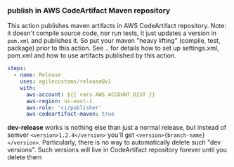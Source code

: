 ### publish in AWS CodeArtifact Maven repository

This action publishes maven artifacts in AWS CodeArtifact repository.
Note: it doesn't compile source code, nor run tests, it just updates a version in `pom.xml` and publishes it.
So put your maven "heavy lifting" (compile, test, package) prior to this action.
See .. for details how to set up settings.xml, pom.xml and how to use artifacts published by this action.
```yaml
steps:
  - name: Release
    uses: agilecustoms/release@v1
    with:
      aws-account: ${{ vars.AWS_ACCOUNT_DIST }}
      aws-region: us-east-1
      aws-role: 'ci/publisher'
      aws-codeartifact-maven: true
```
**dev-release** works is nothing else than just a normal release, but instead of semver `<version>1.2.4</version>`
you'll get `<version>{branch-name}</version>`. Particularly, there is no way to automatically delete such "dev versions".
Such versions will live in CodeArtifact repository forever until you delete them